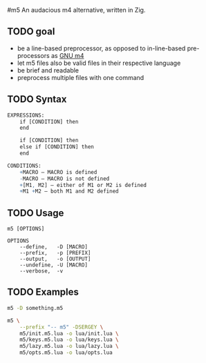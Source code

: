#m5
An audacious m4 alternative, written in Zig.

## TODO goal
- be a line-based preprocessor, as opposed to in-line-based pre-processors as [GNU m4](https://www.gnu.org/software/m4/m4.html)
- let m5 files also be valid files in their respective language
- be brief and readable
- preprocess multiple files with one command

## TODO Syntax
```m4
EXPRESSIONS:
	if [CONDITION] then
	end

	if [CONDITION] then
	else if [CONDITION] then
	end

CONDITIONS:
	+MACRO – MACRO is defined
	-MACRO – MACRO is not defined
	+[M1, M2] – either of M1 or M2 is defined
	+M1 +M2 – both M1 and M2 defined
```

## TODO Usage
```
m5 [OPTIONS]

OPTIONS
	--define,   -D [MACRO]
	--prefix,   -p [PREFIX]
	--output,   -o [OUTPUT]
	--undefine, -U [MACRO]
	--verbose,  -v
```

## TODO Examples
```sh
m5 -D something.m5
```

```sh
m5 \
	--prefix "-- m5" -DSERGEY \
	m5/init.m5.lua -o lua/init.lua \
	m5/keys.m5.lua -o lua/keys.lua \
	m5/lazy.m5.lua -o lua/lazy.lua \
	m5/opts.m5.lua -o lua/opts.lua
```
